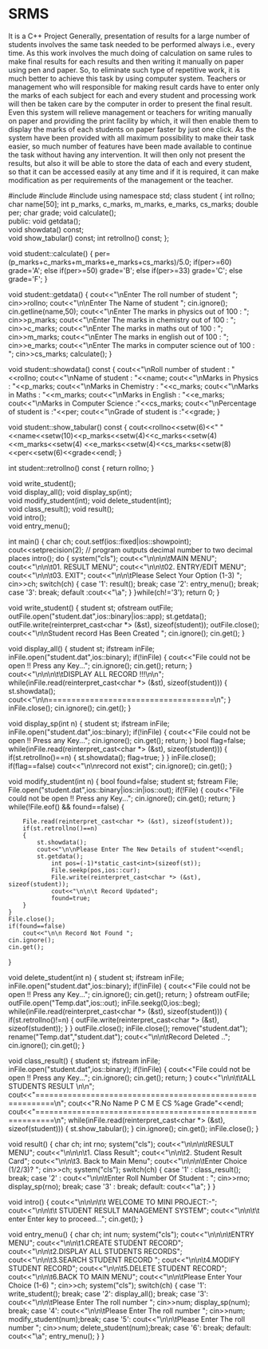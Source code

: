 # SRMS
It is a C++ Project
Generally, presentation of results for a large number of students involves the same task needed to be performed always i.e., every time. As this work involves the much doing of calculation on same rules to make final results for each results and then writing it manually on paper using pen and paper. So, to eliminate such type of repetitive work, it is much better to achieve this task by using computer system. Teachers or management who will responsible for making result cards have to enter only the marks of each subject for each and every student and processing work will then be taken care by the computer in order to present the final result. Even this system will relieve management or teachers for writing manually on paper and providing the print facility by which, it will then enable them to display the marks of each students on paper faster by just one click. As the system have been provided with all maximum possibility to make their task easier, so much number of features have been made available to continue the task without having any intervention. It will then only not present the results, but also it will be able to store the data of each and every student, so that it can be accessed easily at any time and if it is required, it can make modification as per requirements of the management or the teacher.

#include<iostream>
#include<fstream>
#include<iomanip>
using namespace std;
class student
{
	int rollno;
	char name[50];
	int p_marks, c_marks, m_marks, e_marks, cs_marks;
	double per;
	char grade;
	void calculate();	
public:
	void getdata();		
	void showdata() const;	
	void show_tabular() const;
	int retrollno() const;
}; 


void student::calculate()
{
	per=(p_marks+c_marks+m_marks+e_marks+cs_marks)/5.0;
	if(per>=60)
		grade='A';
	else if(per>=50)
		grade='B';
	else if(per>=33)
		grade='C';
	else
		grade='F';
}

void student::getdata()
{
	cout<<"\nEnter The roll number of student ";
	cin>>rollno;
	cout<<"\n\nEnter The Name of student ";
	cin.ignore();
	cin.getline(name,50);
	cout<<"\nEnter The marks in physics out of 100 : ";
	cin>>p_marks;
	cout<<"\nEnter The marks in chemistry out of 100 : ";
	cin>>c_marks;
	cout<<"\nEnter The marks in maths out of 100 : ";
	cin>>m_marks;
	cout<<"\nEnter The marks in english out of 100 : ";
	cin>>e_marks;
	cout<<"\nEnter The marks in computer science out of 100 : ";
	cin>>cs_marks;
	calculate();
}

void student::showdata() const
{
	cout<<"\nRoll number of student : "<<rollno;
	cout<<"\nName of student : "<<name;
	cout<<"\nMarks in Physics : "<<p_marks;
	cout<<"\nMarks in Chemistry : "<<c_marks;
	cout<<"\nMarks in Maths : "<<m_marks;
	cout<<"\nMarks in English : "<<e_marks;
	cout<<"\nMarks in Computer Science :"<<cs_marks;
	cout<<"\nPercentage of student is  :"<<per;
	cout<<"\nGrade of student is :"<<grade;
}

void student::show_tabular() const
{
	cout<<rollno<<setw(6)<<" "<<name<<setw(10)<<p_marks<<setw(4)<<c_marks<<setw(4)<<m_marks<<setw(4)
		<<e_marks<<setw(4)<<cs_marks<<setw(8)<<per<<setw(6)<<grade<<endl;
}

int  student::retrollno() const
{
	return rollno;
}



void write_student();	
void display_all();	
void display_sp(int);	
void modify_student(int);
void delete_student(int);	
void class_result();
void result();		
void intro();	
void entry_menu();	




int main()
{
	char ch;
	cout.setf(ios::fixed|ios::showpoint);
	cout<<setprecision(2); // program outputs decimal number to two decimal places
	intro();
	do
	{
		system("cls");
		cout<<"\n\n\n\tMAIN MENU";
		cout<<"\n\n\t01. RESULT MENU";
		cout<<"\n\n\t02. ENTRY/EDIT MENU";
		cout<<"\n\n\t03. EXIT";
		cout<<"\n\n\tPlease Select Your Option (1-3) ";
		cin>>ch;
		switch(ch)
		{
			case '1': result();
				break;
			case '2': entry_menu();
				break;
			case '3':
				break;
			default :cout<<"\a";
		}
    }while(ch!='3');
	return 0;
}


void write_student()
{
	student st;
	ofstream outFile;
	outFile.open("student.dat",ios::binary|ios::app);
	st.getdata();
	outFile.write(reinterpret_cast<char *> (&st), sizeof(student));
	outFile.close();
    	cout<<"\n\nStudent record Has Been Created ";
	cin.ignore();
	cin.get();
}


void display_all()
{
	student st;
	ifstream inFile;
	inFile.open("student.dat",ios::binary);
	if(!inFile)
	{
		cout<<"File could not be open !! Press any Key...";
		cin.ignore();
		cin.get();
		return;
	}
	cout<<"\n\n\n\t\tDISPLAY ALL RECORD !!!\n\n";
	while(inFile.read(reinterpret_cast<char *> (&st), sizeof(student)))
	{
		st.showdata();
		cout<<"\n\n====================================\n";
	}
	inFile.close();
	cin.ignore();
	cin.get();
}


void display_sp(int n)
{
	student st;
	ifstream inFile;
	inFile.open("student.dat",ios::binary);
	if(!inFile)
	{
		cout<<"File could not be open !! Press any Key...";
		cin.ignore();
		cin.get();
		return;
	}
	bool flag=false;
	while(inFile.read(reinterpret_cast<char *> (&st), sizeof(student)))
	{
		if(st.retrollno()==n)
		{
	  		 st.showdata();
			 flag=true;
		}
	}
	inFile.close();
	if(flag==false)
		cout<<"\n\nrecord not exist";
	cin.ignore();
	cin.get();
}



void modify_student(int n)
{
	bool found=false;
	student st;
	fstream File;
	File.open("student.dat",ios::binary|ios::in|ios::out);
	if(!File)
	{
		cout<<"File could not be open !! Press any Key...";
		cin.ignore();
		cin.get();
		return;
	}
    	while(!File.eof() && found==false)
	{

		File.read(reinterpret_cast<char *> (&st), sizeof(student));
		if(st.retrollno()==n)
		{
			st.showdata();
			cout<<"\n\nPlease Enter The New Details of student"<<endl;
			st.getdata();
		    	int pos=(-1)*static_cast<int>(sizeof(st));
		    	File.seekp(pos,ios::cur);
		    	File.write(reinterpret_cast<char *> (&st), sizeof(student));
		    	cout<<"\n\n\t Record Updated";
		    	found=true;
		}
	}
	File.close();
	if(found==false)
		cout<<"\n\n Record Not Found ";
	cin.ignore();
	cin.get();
}

void delete_student(int n)
{
	student st;
	ifstream inFile;
	inFile.open("student.dat",ios::binary);
	if(!inFile)
	{
		cout<<"File could not be open !! Press any Key...";
		cin.ignore();
		cin.get();
		return;
	}
	ofstream outFile;
	outFile.open("Temp.dat",ios::out);
	inFile.seekg(0,ios::beg);
	while(inFile.read(reinterpret_cast<char *> (&st), sizeof(student)))
	{
		if(st.retrollno()!=n)
		{
			outFile.write(reinterpret_cast<char *> (&st), sizeof(student));
		}
	}
	outFile.close();
	inFile.close();
	remove("student.dat");
	rename("Temp.dat","student.dat");
	cout<<"\n\n\tRecord Deleted ..";
	cin.ignore();
	cin.get();
}


void class_result()
{
	student st;
	ifstream inFile;
	inFile.open("student.dat",ios::binary);
	if(!inFile)
	{
		cout<<"File could not be open !! Press any Key...";
		cin.ignore();
		cin.get();
		return;
	}
	cout<<"\n\n\t\tALL STUDENTS RESULT \n\n";
	cout<<"==========================================================\n";
	cout<<"R.No       Name        P   C   M   E   CS   %age   Grade"<<endl;
	cout<<"==========================================================\n";
	while(inFile.read(reinterpret_cast<char *> (&st), sizeof(student)))
	{
		st.show_tabular();
	}
	cin.ignore();
	cin.get();
	inFile.close();
}


void result()
{
	char ch;
	int rno;
	system("cls");
	cout<<"\n\n\n\tRESULT MENU";
	cout<<"\n\n\n\t1. Class Result";
	cout<<"\n\n\t2. Student Result Card";
	cout<<"\n\n\t3. Back to Main Menu";
	cout<<"\n\n\n\tEnter Choice (1/2/3)? ";
	cin>>ch;
	system("cls");
	switch(ch)
	{
	case '1' :	class_result(); break;
	case '2' :	cout<<"\n\n\tEnter Roll Number Of Student : "; cin>>rno;
				display_sp(rno); break;
	case '3' :	break;
	default:	cout<<"\a";
	}
}


void intro()
{
	cout<<"\n\n\n\t\t WELCOME TO MINI PROJECT:-";
	cout<<"\n\n\t\t STUDENT RESULT MANAGEMENT SYSTEM";
	cout<<"\n\n\t\t  enter Enter key to proceed...";
	cin.get();
}



void entry_menu()
{
	char ch;
	int num;
	system("cls");
	cout<<"\n\n\n\tENTRY MENU";
	cout<<"\n\n\t1.CREATE STUDENT RECORD";
	cout<<"\n\n\t2.DISPLAY ALL STUDENTS RECORDS";
	cout<<"\n\n\t3.SEARCH STUDENT RECORD ";
	cout<<"\n\n\t4.MODIFY STUDENT RECORD";
	cout<<"\n\n\t5.DELETE STUDENT RECORD";
	cout<<"\n\n\t6.BACK TO MAIN MENU";
	cout<<"\n\n\tPlease Enter Your Choice (1-6) ";
	cin>>ch;
	system("cls");
	switch(ch)
	{
	case '1':	write_student(); break;
	case '2':	display_all(); break;
	case '3':	cout<<"\n\n\tPlease Enter The roll number "; cin>>num;
			display_sp(num); break;
	case '4':	cout<<"\n\n\tPlease Enter The roll number "; cin>>num;
			modify_student(num);break;
	case '5':	cout<<"\n\n\tPlease Enter The roll number "; cin>>num;
			delete_student(num);break;
	case '6':	break;
	default:	cout<<"\a"; entry_menu();
	}
}
  
  
